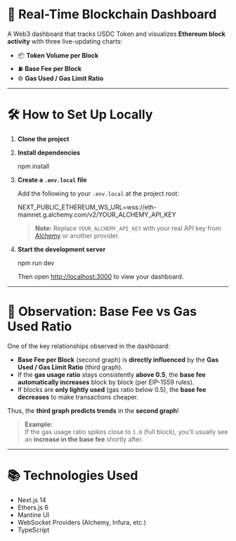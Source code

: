 # 🚀 Real-Time Blockchain Dashboard

A Web3 dashboard that tracks USDC Token and visualizes **Ethereum block activity** with three live-updating charts:

- 📦 **Token Volume per Block**
- ⛽ **Base Fee per Block**
- ⚙️ **Gas Used / Gas Limit Ratio**

---

# 🛠 How to Set Up Locally

1. **Clone the project**

2. **Install dependencies**

   npm install

3. **Create a `.env.local` file**

   Add the following to your `.env.local` at the project root:

   NEXT_PUBLIC_ETHEREUM_WS_URL=wss://eth-mainnet.g.alchemy.com/v2/YOUR_ALCHEMY_API_KEY

   > **Note:** Replace `YOUR_ALCHEMY_API_KEY` with your real API key from [Alchemy](https://www.alchemy.com/) or another provider.

4. **Start the development server**

   npm run dev

   Then open [http://localhost:3000](http://localhost:3000) to view your dashboard.

---

# 🧠 Observation: Base Fee vs Gas Used Ratio

One of the key relationships observed in the dashboard:

- **Base Fee per Block** (second graph) is **directly influenced** by the **Gas Used / Gas Limit Ratio** (third graph).
- If the **gas usage ratio** stays consistently **above 0.5**, the **base fee automatically increases** block by block (per EIP-1559 rules).
- If blocks are **only lightly used** (gas ratio below 0.5), the **base fee decreases** to make transactions cheaper.

Thus, the **third graph predicts trends** in the **second graph**!

> **Example:**  
> If the gas usage ratio spikes close to `1.0` (full block), you’ll usually see an **increase in the base fee** shortly after.

---

# 📚 Technologies Used

- Next.js 14
- Ethers.js 6
- Mantine UI
- WebSocket Providers (Alchemy, Infura, etc.)
- TypeScript